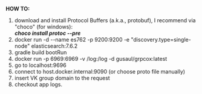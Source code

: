 **HOW TO:**
1. download and install Protocol Buffers (a.k.a., protobuf), I recommend via "choco" (for windows):<br>
   **<i>choco install protoc --pre</i>** 
2. docker run -d --name es762 -p 9200:9200 -e "discovery.type=single-node" elasticsearch:7.6.2
3. gradle build bootRun
4. docker run -p 6969:6969 -v /log:/log -d gusaul/grpcox:latest
5. go to localhost:9696
6. connect to host.docker.internal:9090 (or choose proto file manually)
7. insert VK group domain to the request
8. checkout app logs.
